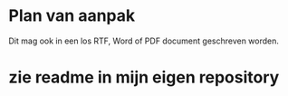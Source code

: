 # Plan van aanpak

Dit mag ook in een los RTF, Word of PDF document geschreven worden.
# zie readme in mijn eigen repository
